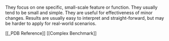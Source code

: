 They focus on one specific, small-scale feature or function. They usually tend to be small and simple. They are useful for effectiveness of minor changes. Results are usually easy to interpret and straight-forward, but may be harder to apply for real-world scenarios.


[[_PDB Reference]]
[[Complex Benchmark]]